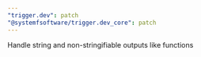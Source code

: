 ```yaml
---
"trigger.dev": patch
"@systemfsoftware/trigger.dev_core": patch
---
```


Handle string and non-stringifiable outputs like functions
